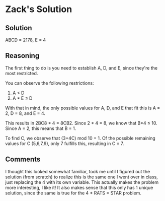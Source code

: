 # Zack's Solution

## Solution
ABCD = 2178, E = 4

## Reasoning
The first thing to do is you need to establish A, D, and E, since they're the most restricted.  

You can observe the following restrictions:
1. A < D
1. A * E &le; D

With that in mind, the only possible values for A, D, and E that fit this is A = 2, D = 8, and E = 4.  

This results in 2BC8 * 4 = 8CB2.  Since 2 * 4 = 8, we know that B*4 &le; 10.  Since A = 2, this means that B = 1.  

To find C, we observe that (3+4C) mod 10 = 1.  Of the possible remaining values for C (5,6,7,9), only 7 fulfills this, resulting in C = 7.

## Comments
I thought this looked somewhat familiar, took me until I figured out the solution (from scratch) to realize this is the same one I went over in class, just replacing the 4 with its own variable.  This actually makes the problem more interesting, I like it!  It also makes sense that this only has 1 unique solution, since the same is true for the 4 * RATS = STAR problem.
